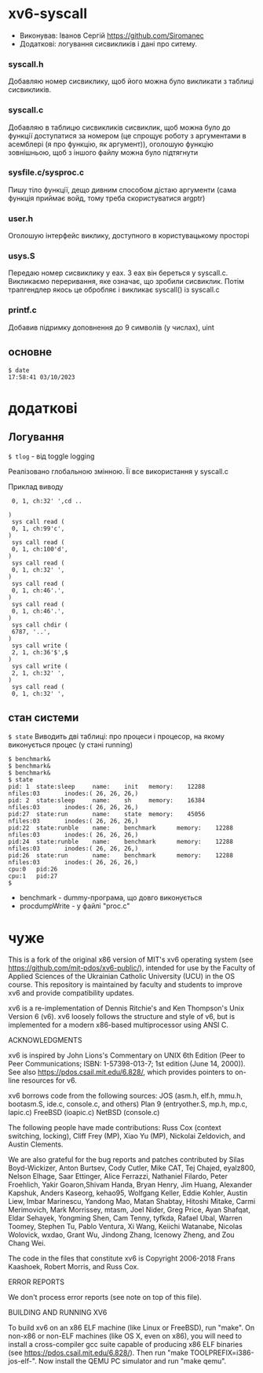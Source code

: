 # xv6-syscall
- Виконував: Іванов Сергій https://github.com/Siromanec
- Додаткові: логування сисвикликів і дані про ситему.

### syscall.h
Добавляю номер сисвиклику, щоб його можна було викликати з таблиці сисвикликів.
### syscall.c
Добавляю в таблицю сисвикликів сисвиклик, щоб можна було до функції доступатися за номером (це спрощує роботу з аргументами в асемблері (я про функцію, як аргумент)), оголошую функцію зовнішньою, щоб з іншого файлу можна було підтягнути
### sysfile.c/sysproc.c
Пишу тіло функції, дещо дивним способом дістаю аргументи (сама функція приймає войд, тому треба скористуватися argptr)
### user.h
Оголошую інтерфейс виклику, доступного в користувацькому просторі
### usys.S
Передаю номер сисвиклику у eax. З eax він береться у syscall.c. Викликаємо переривання, яке означає, що зробили сисвиклик. Потім трапгендлер якось це обробляє і викликає syscall() із syscall.c
### printf.c
Добавив підримку доповнення до 9 символів (у числах), uint

## основне

```
$ date
17:58:41 03/10/2023
```

# додаткові

## Логування
`$ tlog` - від toggle logging

Реалізовано глобальною змінною. Її все використання у syscall.c

Приклад виводу
```
 0, 1, ch:32' ',cd ..

)
 sys call read (
 0, 1, ch:99'c',
)
 sys call read (
 0, 1, ch:100'd',
)
 sys call read (
 0, 1, ch:32' ',
)
 sys call read (
 0, 1, ch:46'.',
)
 sys call read (
 0, 1, ch:46'.',
)
 sys call chdir (
 6787, '..',
)
 sys call write (
 2, 1, ch:36'$',$
)
 sys call write (
 2, 1, ch:32' ',
)
 sys call read (
 0, 1, ch:32' ',

```
## стан системи
`$ state`
Виводить дві таблиці: про процеси і процесор, на якому виконується процес (у стані running)

```
$ benchmark&
$ benchmark&
$ benchmark&
$ state
pid: 1  state:sleep     name:    init   memory:    12288        nfiles:03       inodes:( 26, 26, 26,)
pid: 2  state:sleep     name:    sh     memory:    16384        nfiles:03       inodes:( 26, 26, 26,)
pid:27  state:run       name:    state  memory:    45056        nfiles:03       inodes:( 26, 26, 26,)
pid:22  state:runble    name:    benchmark      memory:    12288        nfiles:03       inodes:( 26, 26, 26,)
pid:24  state:runble    name:    benchmark      memory:    12288        nfiles:03       inodes:( 26, 26, 26,)
pid:26  state:run       name:    benchmark      memory:    12288        nfiles:03       inodes:( 26, 26, 26,)
cpu:0   pid:26
cpu:1   pid:27
$ 

```
- benchmark - dummy-програма, що довго виконується
- procdumpWrite - у файлі "proc.c"




# чуже
This is a fork of the original x86 version of MIT's xv6 operating system
(see https://github.com/mit-pdos/xv6-public/), intended for use by the
Faculty of Applied Sciences of the Ukrainian Catholic University (UCU)
in the OS course. This repository is maintained by faculty and students
to improve xv6 and provide compatibility updates.

xv6 is a re-implementation of Dennis Ritchie's and Ken Thompson's Unix
Version 6 (v6).  xv6 loosely follows the structure and style of v6,
but is implemented for a modern x86-based multiprocessor using ANSI C.

ACKNOWLEDGMENTS

xv6 is inspired by John Lions's Commentary on UNIX 6th Edition (Peer
to Peer Communications; ISBN: 1-57398-013-7; 1st edition (June 14,
2000)). See also https://pdos.csail.mit.edu/6.828/, which
provides pointers to on-line resources for v6.

xv6 borrows code from the following sources:
    JOS (asm.h, elf.h, mmu.h, bootasm.S, ide.c, console.c, and others)
    Plan 9 (entryother.S, mp.h, mp.c, lapic.c)
    FreeBSD (ioapic.c)
    NetBSD (console.c)

The following people have made contributions: Russ Cox (context switching,
locking), Cliff Frey (MP), Xiao Yu (MP), Nickolai Zeldovich, and Austin
Clements.

We are also grateful for the bug reports and patches contributed by Silas
Boyd-Wickizer, Anton Burtsev, Cody Cutler, Mike CAT, Tej Chajed, eyalz800,
Nelson Elhage, Saar Ettinger, Alice Ferrazzi, Nathaniel Filardo, Peter
Froehlich, Yakir Goaron,Shivam Handa, Bryan Henry, Jim Huang, Alexander
Kapshuk, Anders Kaseorg, kehao95, Wolfgang Keller, Eddie Kohler, Austin
Liew, Imbar Marinescu, Yandong Mao, Matan Shabtay, Hitoshi Mitake, Carmi
Merimovich, Mark Morrissey, mtasm, Joel Nider, Greg Price, Ayan Shafqat,
Eldar Sehayek, Yongming Shen, Cam Tenny, tyfkda, Rafael Ubal, Warren
Toomey, Stephen Tu, Pablo Ventura, Xi Wang, Keiichi Watanabe, Nicolas
Wolovick, wxdao, Grant Wu, Jindong Zhang, Icenowy Zheng, and Zou Chang Wei.

The code in the files that constitute xv6 is
Copyright 2006-2018 Frans Kaashoek, Robert Morris, and Russ Cox.

ERROR REPORTS

We don't process error reports (see note on top of this file).

BUILDING AND RUNNING XV6

To build xv6 on an x86 ELF machine (like Linux or FreeBSD), run
"make". On non-x86 or non-ELF machines (like OS X, even on x86), you
will need to install a cross-compiler gcc suite capable of producing
x86 ELF binaries (see https://pdos.csail.mit.edu/6.828/).
Then run "make TOOLPREFIX=i386-jos-elf-". Now install the QEMU PC
simulator and run "make qemu".
